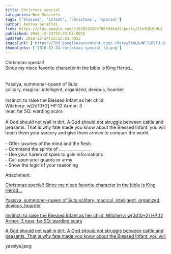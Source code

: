 ```yaml
---
title: Christmas special
categories: New Monsters
tags: ['blessed', 'infant', 'christmas', 'special']
author: Andrea Serafini
link: https://plus.google.com/110285352867085036435/posts/2to9UXXUWL2
published: 2016-12-24T22:23:03.805Z
updated: 2016-12-24T22:23:03.805Z
imagelink: ['https://lh3.googleusercontent.com/-CMstyy5XmLA/WF71R9FJ_OI/AAAAAAAAAL8/fRMgC-ij1ZUsabb3Y_z3dmYYKMILSoElACJoC/w244-h365/yassiya.jpeg']
thumblinks: ['2016-12-24-christmas-special_tb.png']
---
```


Christmas special! <br />Since my niece favorite character in the bible is King Herod...<br /><br /><br />Yassiya, summoner-queen of Suta      <br />solitary, magical, intelligent, organized, devious, hoarder<br /><br />Instinct: to raise the Blessed Infant as her child.<br />Witchery: w[2d10+2]                             HP:12          Armor: 3<br />near, far                                                            SQ: warding scars<br /><br />A God should not wail in dirt. A God should not struggle between cattle and peasants. That is why fate made you know about the Blessed Infant: you will teach them your sorcery and give them armies to conquer the world.<br /><br />- Offer luxuries of the mind and the flesh<br />- Command the spirits of <i>________________</i><br />- Use your harem of spies to gain informations<br />- Call upon your guards or army<br />- Show the logic of your reasoning<br />


Attachment:

<a href='https://plus.google.com/photos/110285352867085036435/albums/6367796611338904737/6367796611951230178?sqi=100084733231320276299&sqsi=a00a0016-f654-4964-9167-775a274a627c'>Christmas special!
Since my niece favorite character in the bible is King Herod...


Yassiya, summoner-queen of Suta
solitary, magical, intelligent, organized, devious, hoarder

Instinct: to raise the Blessed Infant as her child.
Witchery: w[2d10+2] HP:12 Armor: 3
near, far SQ: warding scars

A God should not wail in dirt. A God should not struggle between cattle and peasants. That is why fate made you know about the Blessed Infant: you will</a>


yassiya.jpeg